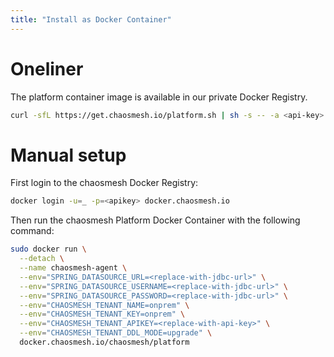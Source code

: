 ```yaml
---
title: "Install as Docker Container"
---
```


# Oneliner 

The platform container image is available in our private Docker Registry.

```sh
curl -sfL https://get.chaosmesh.io/platform.sh | sh -s -- -a <api-key> -d <jdbc-url> -u <jdbc-user> -p <jdbc-password>
```

# Manual setup

First login to the chaosmesh Docker Registry:

```sh
docker login -u=_ -p=<apikey> docker.chaosmesh.io
```

Then run the chaosmesh Platform Docker Container with the following command:

```sh
sudo docker run \
  --detach \
  --name chaosmesh-agent \
  --env="SPRING_DATASOURCE_URL=<replace-with-jdbc-url>" \
  --env="SPRING_DATASOURCE_USERNAME=<replace-with-jdbc-url>" \
  --env="SPRING_DATASOURCE_PASSWORD=<replace-with-jdbc-url>" \
  --env="CHAOSMESH_TENANT_NAME=onprem" \
  --env="CHAOSMESH_TENANT_KEY=onprem" \
  --env="CHAOSMESH_TENANT_APIKEY=<replace-with-api-key>" \
  --env="CHAOSMESH_TENANT_DDL_MODE=upgrade" \
  docker.chaosmesh.io/chaosmesh/platform
```
